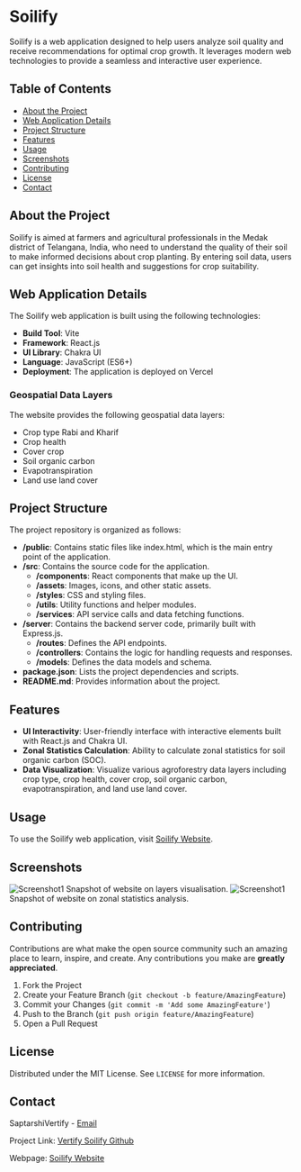 
# Soilify

Soilify is a web application designed to help users analyze soil quality and receive recommendations for optimal crop growth. It leverages modern web technologies to provide a seamless and interactive user experience.

## Table of Contents
- [About the Project](#about-the-project)
- [Web Application Details](#web-application-details)
- [Project Structure](#project-structure)
- [Features](#features)
- [Usage](#usage)
- [Screenshots](#screenshots)
- [Contributing](#contributing)
- [License](#license)
- [Contact](#contact)

## About the Project
Soilify is aimed at farmers and agricultural professionals in the Medak district of Telangana, India, who need to understand the quality of their soil to make informed decisions about crop planting. By entering soil data, users can get insights into soil health and suggestions for crop suitability.

## Web Application Details
The Soilify web application is built using the following technologies:

- **Build Tool**: Vite
- **Framework**: React.js
- **UI Library**: Chakra UI
- **Language**: JavaScript (ES6+)
- **Deployment**: The application is deployed on Vercel

### Geospatial Data Layers
The website provides the following geospatial data layers:
- Crop type Rabi and Kharif
- Crop health
- Cover crop
- Soil organic carbon
- Evapotranspiration
- Land use land cover

## Project Structure
The project repository is organized as follows:

- **/public**: Contains static files like index.html, which is the main entry point of the application.
- **/src**: Contains the source code for the application.
  - **/components**: React components that make up the UI.
  - **/assets**: Images, icons, and other static assets.
  - **/styles**: CSS and styling files.
  - **/utils**: Utility functions and helper modules.
  - **/services**: API service calls and data fetching functions.
- **/server**: Contains the backend server code, primarily built with Express.js.
  - **/routes**: Defines the API endpoints.
  - **/controllers**: Contains the logic for handling requests and responses.
  - **/models**: Defines the data models and schema.
- **package.json**: Lists the project dependencies and scripts.
- **README.md**: Provides information about the project.

## Features
- **UI Interactivity**: User-friendly interface with interactive elements built with React.js and Chakra UI.
- **Zonal Statistics Calculation**: Ability to calculate zonal statistics for soil organic carbon (SOC).
- **Data Visualization**: Visualize various agroforestry data layers including crop type, crop health, cover crop, soil organic carbon, evapotranspiration, and land use land cover.

## Usage
To use the Soilify web application, visit [Soilify Website](https://soilify.vercel.app/).

## Screenshots
![Screenshot1](./Screenshots/Screenshot-2024-06-24-093144.png)
Snapshot of website on layers visualisation.
![Screenshot1](./Screenshots/Screenshot-2024-06-24-093628.png)
Snapshot of website on zonal statistics analysis.

## Contributing
Contributions are what make the open source community such an amazing place to learn, inspire, and create. Any contributions you make are **greatly appreciated**.

1. Fork the Project
2. Create your Feature Branch (`git checkout -b feature/AmazingFeature`)
3. Commit your Changes (`git commit -m 'Add some AmazingFeature'`)
4. Push to the Branch (`git push origin feature/AmazingFeature`)
5. Open a Pull Request

## License
Distributed under the MIT License. See `LICENSE` for more information.

## Contact
SaptarshiVertify - [Email](mailto:saptarshi@earthanalytics.in)

Project Link: [Vertify Soilify Github](https://github.com/vertify-earth/Soilify)

Webpage: [Soilify Website](https://soil-and-crop-monitor.vercel.app/)
